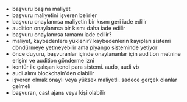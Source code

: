 - başvuru başına maliyet
- başvuru maliyetini işveren belirler
- başvuru onaylanırsa maliyetin bir kısmı geri iade edilir
- audition onaylanırsa bir kısmı daha iade edilir
- başvuru onaylanırsa tamamı iade edilir?
- maliyet, kaybedenlere yüklenir? kaybedenlerin kayıpları sistemi döndürmeye
  yetmeyebilir ama piyango sisteminde yetiyor
- önce duyuru, başvuranlar içinde onaylananlar için audition metnine erişim ve
  audition gönderme izni
- kontür ile çalışan kendi para sistemi. audo, audi vb
- audi alımı blockchain'den olabilir
- işveren olmak onaylı veya yüksek maliyetli. sadece gerçek olanlar gelmeli
- başvuran, cast ajans veya kişi olabilir
